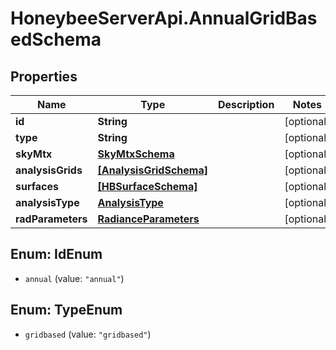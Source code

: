 # HoneybeeServerApi.AnnualGridBasedSchema

## Properties
Name | Type | Description | Notes
------------ | ------------- | ------------- | -------------
**id** | **String** |  | [optional] 
**type** | **String** |  | [optional] 
**skyMtx** | [**SkyMtxSchema**](SkyMtxSchema.md) |  | [optional] 
**analysisGrids** | [**[AnalysisGridSchema]**](AnalysisGridSchema.md) |  | [optional] 
**surfaces** | [**[HBSurfaceSchema]**](HBSurfaceSchema.md) |  | [optional] 
**analysisType** | [**AnalysisType**](AnalysisType.md) |  | [optional] 
**radParameters** | [**RadianceParameters**](RadianceParameters.md) |  | [optional] 


<a name="IdEnum"></a>
## Enum: IdEnum


* `annual` (value: `"annual"`)




<a name="TypeEnum"></a>
## Enum: TypeEnum


* `gridbased` (value: `"gridbased"`)




